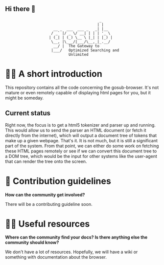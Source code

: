 ## Hi there 👋
```
                                           _
                                          | |
                      __ _  ___  ___ _   _| |__
                     / _` |/ _ \/ __| | | | '_ \
                    | (_| | (_) \__ \ |_| | |_) |
                     \__, |\___/|___/\__,_|_.__/
                      __/ |  The Gateway to
                     |___/   Optimized Searching and
                             Unlimited 
```

# 🙋‍♀️ A short introduction

This repository contains all the code concerning the gosub-browser. It's not mature or even remotely capable of displaying html pages for you, but it might be someday. 


## Current status

Right now, the focus is to get a html5 tokenizer and parser up and running. This would allow us to send the parser an HTML document (or fetch it directly from the internet), which will output a document tree of tokens that make up a given webpage. That's it. It is not much, but it is still a significant part of the system. From that point, we can either do some work on fetching these HTML pages remotely or see if we can convert this document tree to a DOM tree, which would be the input for other systems like the user-agent that can render the tree onto the screen.


# 🌈 Contribution guidelines 
**How can the community get involved?**

There will be a contributing guideline soon.

# 👩‍💻 Useful resources
**Where can the community find your docs? Is there anything else the community should know?**

We don't have a lot of resources. Hopefully, we will have a wiki or something with documentation about the browser.
